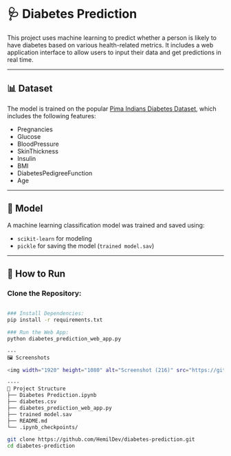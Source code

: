# 🩺 Diabetes Prediction

This project uses machine learning to predict whether a person is likely to have diabetes based on various health-related metrics. It includes a web application interface to allow users to input their data and get predictions in real time.

---

## 📊 Dataset

The model is trained on the popular [Pima Indians Diabetes Dataset](https://www.kaggle.com/datasets/uciml/pima-indians-diabetes-database), which includes the following features:
- Pregnancies
- Glucose
- BloodPressure
- SkinThickness
- Insulin
- BMI
- DiabetesPedigreeFunction
- Age

---

## 🧠 Model

A machine learning classification model was trained and saved using:
- `scikit-learn` for modeling
- `pickle` for saving the model (`trained model.sav`)

---

## 🚀 How to Run

### Clone the Repository:
```bash

### Install Dependencies:
pip install -r requirements.txt

### Run the Web App:
python diabetes_prediction_web_app.py

---
🖼️ Screenshots

<img width="1920" height="1080" alt="Screenshot (216)" src="https://github.com/user-attachments/assets/dd75e671-b039-463d-8735-a3182e10212d" />

----
📁 Project Structure
├── Diabetes Prediction.ipynb
├── diabetes.csv
├── diabetes_prediction_web_app.py
├── trained model.sav
├── README.md
└── .ipynb_checkpoints/

git clone https://github.com/HemilDev/diabetes-prediction.git
cd diabetes-prediction
